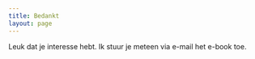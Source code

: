 ```yaml
---
title: Bedankt
layout: page
---
```


Leuk dat je interesse hebt. Ik stuur je meteen via e-mail het e-book toe. 
